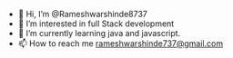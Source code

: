 - 👋 Hi, I’m @Rameshwarshinde8737
- 👀 I’m interested in full Stack development
- 🌱 I’m currently learning java and javascript.
- 📫 How to reach me rameshwarshinde737@gmail.com

<!---
Rameshwarshinde8737/Rameshwarshinde8737 is a ✨ special ✨ repository because its `README.md` (this file) appears on your GitHub profile.
You can click the Preview link to take a look at your changes.
--->
